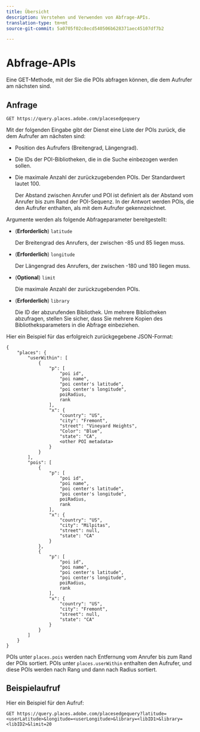 ```yaml
---
title: Übersicht
description: Verstehen und Verwenden von Abfrage-APIs.
translation-type: tm+mt
source-git-commit: 5a0705f02c8ecd540506b628371aec45107df7b2

---
```




# Abfrage-APIs

Eine GET-Methode, mit der Sie die POIs abfragen können, die dem Aufrufer am nächsten sind.

## Anfrage

```text
GET https://query.places.adobe.com/placesedgequery
```

Mit der folgenden Eingabe gibt der Dienst eine Liste der POIs zurück, die dem Aufrufer am nächsten sind:

* Position des Aufrufers \(Breitengrad, Längengrad\).
* Die IDs der POI-Bibliotheken, die in die Suche einbezogen werden sollen.
* Die maximale Anzahl der zurückzugebenden POIs.  Der Standardwert lautet 100.

   Der Abstand zwischen Anrufer und POI ist definiert als der Abstand vom Anrufer bis zum Rand der POI-Sequenz. In der Antwort werden POIs, die den Aufrufer enthalten, als mit dem Aufrufer gekennzeichnet.

Argumente werden als folgende Abfrageparameter bereitgestellt:

* (**Erforderlich**) `latitude`

   Der Breitengrad des Anrufers, der zwischen -85 und 85 liegen muss.
* (**Erforderlich**) `longitude`

   Der Längengrad des Anrufers, der zwischen -180 und 180 liegen muss.

* (**Optional**) `limit`

   Die maximale Anzahl der zurückzugebenden POIs.

* (**Erforderlich**) `library`

   Die ID der abzurufenden Bibliothek. Um mehrere Bibliotheken abzufragen, stellen Sie sicher, dass Sie mehrere Kopien des Bibliotheksparameters in die Abfrage einbeziehen.

Hier ein Beispiel für das erfolgreich zurückgegebene JSON-Format:

```markup
{
    "places": {
        "userWithin": [
            {
                "p": [
                    "poi id",
                    "poi name",
                    "poi center's latitude",
                    "poi center's longitude",
                    poiRadius,
                    rank
                ],
                "x": {
                    "country": "US",
                    "city": "Fremont",
                    "street": "Vineyard Heights",
                    "Color": "Blue",
                    "state": "CA",
                    <other POI metadata>
                }
            }
        ],
        "pois": [
            {
                "p": [
                    "poi id",
                    "poi name",
                    "poi center's latitude",
                    "poi center's longitude",
                    poiRadius,
                    rank
                ],
                "x": {
                    "country": "US",
                    "city": "Milpitas",
                    "street": null,
                    "state": "CA"
                }
            },
            {
                "p": [
                    "poi id",
                    "poi name",
                    "poi center's latitude",
                    "poi center's longitude",
                    poiRadius,
                    rank
                ],
                "x": {
                    "country": "US",
                    "city": "Fremont",
                    "street": null,
                    "state": "CA"
                }
            }
        ]
    }
}
```

POIs unter `places.pois` werden nach Entfernung vom Anrufer bis zum Rand der POIs sortiert. POIs unter `places.userWithin` enthalten den Aufrufer, und diese POIs werden nach Rang und dann nach Radius sortiert.

## Beispielaufruf

Hier ein Beispiel für den Aufruf:

```text
GET https://query.places.adobe.com/placesedgequery?latitude=<userLatitude>&longitude=<userLongitude>&library=<libID1>&library=<libID2>&limit=20
```

